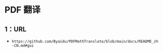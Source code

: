 # PDF 翻译

## 1：URL

- `https://github.com/Byaidu/PDFMathTranslate/blob/main/docs/README_zh-CN.md#gui`
